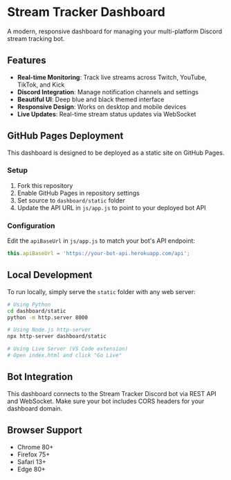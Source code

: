 # Stream Tracker Dashboard

A modern, responsive dashboard for managing your multi-platform Discord stream tracking bot.

## Features

- **Real-time Monitoring**: Track live streams across Twitch, YouTube, TikTok, and Kick
- **Discord Integration**: Manage notification channels and settings
- **Beautiful UI**: Deep blue and black themed interface
- **Responsive Design**: Works on desktop and mobile devices
- **Live Updates**: Real-time stream status updates via WebSocket

## GitHub Pages Deployment

This dashboard is designed to be deployed as a static site on GitHub Pages.

### Setup

1. Fork this repository
2. Enable GitHub Pages in repository settings
3. Set source to `dashboard/static` folder
4. Update the API URL in `js/app.js` to point to your deployed bot API

### Configuration

Edit the `apiBaseUrl` in `js/app.js` to match your bot's API endpoint:

```javascript
this.apiBaseUrl = 'https://your-bot-api.herokuapp.com/api';
```

## Local Development

To run locally, simply serve the `static` folder with any web server:

```bash
# Using Python
cd dashboard/static
python -m http.server 8000

# Using Node.js http-server
npx http-server dashboard/static

# Using Live Server (VS Code extension)
# Open index.html and click "Go Live"
```

## Bot Integration

This dashboard connects to the Stream Tracker Discord bot via REST API and WebSocket. Make sure your bot includes CORS headers for your dashboard domain.

## Browser Support

- Chrome 80+
- Firefox 75+
- Safari 13+
- Edge 80+
